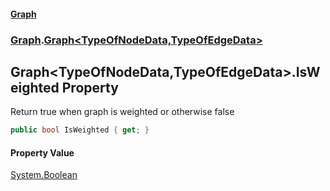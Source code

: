 #### [Graph](./A:\Visualstudioproject\GraphGit\docs.md 'A:\Visual studio project\GraphGit\docs')
### [Graph](./Graph.md 'Graph').[Graph&lt;TypeOfNodeData,TypeOfEdgeData&gt;](./Graph-Graph-TypeOfNodeData_TypeOfEdgeData-.md 'Graph.Graph&lt;TypeOfNodeData,TypeOfEdgeData&gt;')
## Graph&lt;TypeOfNodeData,TypeOfEdgeData&gt;.IsWeighted Property
Return true when graph is weighted or otherwise false  
```csharp
public bool IsWeighted { get; }
```
#### Property Value
[System.Boolean](https://docs.microsoft.com/en-us/dotnet/api/System.Boolean 'System.Boolean')  
